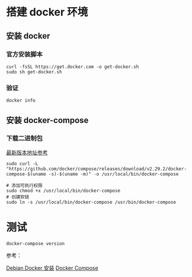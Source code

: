 # 搭建 docker 环境

## 安装 docker

### 官方安装脚本

```shell
curl -fsSL https://get.docker.com -o get-docker.sh
sudo sh get-docker.sh
```

### 验证

```shell
docker info
```

## 安装 docker-compose

### 下载二进制包

[最新版本地址参考](https://github.com/docker/compose/releases)

```shell
sudo curl -L "https://github.com/docker/compose/releases/download/v2.29.2/docker-compose-$(uname -s)-$(uname -m)" -o /usr/local/bin/docker-compose
```

```shell
# 添加可执行权限
sudo chmod +x /usr/local/bin/docker-compose
# 创建软链
sudo ln -s /usr/local/bin/docker-compose /usr/bin/docker-compose
```

# 测试

```shell
docker-compose version
```

参考：

[Debian Docker 安装](https://www.runoob.com/docker.../debian-docker-install.html)
[Docker Compose](https://www.runoob.com/docker.../docker-compose.html)

